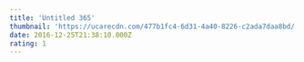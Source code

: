 ```yaml
---
title: 'Untitled 365'
thumbnail: 'https://ucarecdn.com/477b1fc4-6d31-4a40-8226-c2ada7daa8bd/'
date: 2016-12-25T21:38:10.000Z
rating: 1
---
```

